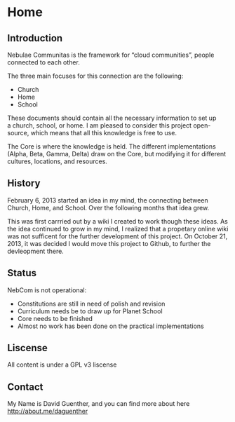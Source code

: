 # Home

## Introduction

Nebulae Communitas is the framework for “cloud communities”, people connected to each other.

The three main focuses for this connection are the following:

* Church
* Home
* School

These documents should contain all the necessary information to set up a church, school, or home. I am pleased to consider this project open-source, which means that all this knowledge is free to use.

The Core is where the knowledge is held. The different implementations (Alpha, Beta, Gamma, Delta) draw on the Core, but modifying it for different cultures, locations, and resources.

## History

February 6, 2013 started an idea in my mind, the connecting between Church, Home, and School. Over the following months that idea grew.

This was first carrried out by a wiki I created to work though these ideas. As the idea continued to grow in my mind, I realized that a propetary online wiki was not sufficent for the further development of this project. On October 21, 2013, it was decided I would move this project to Github, to further the devleopment there.

## Status

NebCom is not operational:

  * Constitutions are still in need of polish and revision
  * Curriculum needs be to draw up for Planet School
  * Core needs to be finished
  * Almost no work has been done on the practical implementations

## Liscense
All content is under a GPL v3 liscense

## Contact
My Name is David Guenther, and you can find more about here
<http://about.me/daguenther>
